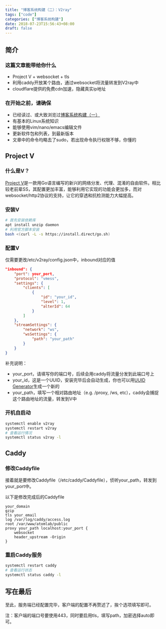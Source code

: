 ```yaml
---
title: "博客系统构建（二）：V2ray"
tags: ["code"]
categories: ["博客系统构建"]
date: 2018-07-23T15:56:43+08:00
draft: false
---
```


## 简介

### 这篇文章能带给你什么

* Project V + websocket + tls
* 利用caddy开放某个路由，通过websocket将流量转发到V2ray中
* cloudflare提供的免费cdn加速，隐藏真实ip地址

### 在开始之前，请确保

* 已经读过、或大致浏览过[博客系统构建（一）](/post/ladder/build-blog/)
* 有基本的Linux系统知识
* 能够使用vim/nano/emacs编辑文件
* 更新软件包和列表，到最新版本
* 文章中的命令均略去了sudo，若出现命令执行权限不够，你懂的

## Project V

### 什么是V？

[Project V](https://www.v2ray.com/)是一款用Go语言编写的新兴的网络分发、代理、混淆的自由软件。相比较老前辈SS，其配置更加丰富，能够利用它实现的功能会更加多，而对websocket/http2协议的支持，让它的穿透和抗检测能力大幅提高。

### 安装V

``` bash
# 首先安装依赖库
apt install unzip daemon
# 利用官方脚本安装
bash <(curl -L -s https://install.direct/go.sh)
```

### 配置V

仅需要更改/etc/v2ray/config.json中，inbound对应的值

``` json
"inbound": {
    "port": your_port,
    "protocol": "vmess",
    "settings": {
        "clients": [
            {
                "id": "your_id",
                "level": 1,
                "alterId": 64
            }
        ]
    },
    "streamSettings": {
        "network": "ws",
        "wsSettings": {
            "path": "your_path"
        }
    }
}
```

补充说明：
* your_port，请填写你的端口号，后续会用caddy将流量分发到此端口号上
* your_id，这是一个UUID，安装完毕后会自动生成，你也可以用[UUID Generator](https://www.uuidgenerator.net/)生成一个新的
* your_path，填写一个相对路由地址（e.g. /proxy, /ws, etc），caddy会捕捉这个路由地址的流量，转发到V中

### 开机自启动

``` bash
systemctl enable v2ray
systemctl restart v2ray
# 查看运行情况
systemctl status v2ray -l
```

## Caddy

### 修改Caddyfile

接着就是要修改Caddyfile（/etc/caddy/Caddyfile），侦听your_path，转发到your_port中。

以下是修改完成后的Caddyfile

```
your_domain
gzip
tls your_email
log /var/log/caddy/access.log
root /var/www/atomlab/public
proxy your_path localhost:your_port {
    websocket
    header_upstream -Origin
}
```

### 重启Caddy服务

``` bash
systemctl restart caddy
# 查看运行状态
systemctl status caddy -l
```

## 写在最后

至此，服务端已经配置完毕，客户端的配置不再赘述了，挨个选项填写即可。

注：客户端的端口号要使用443，同时要启用tls，填写path，加密选择auto即可。

